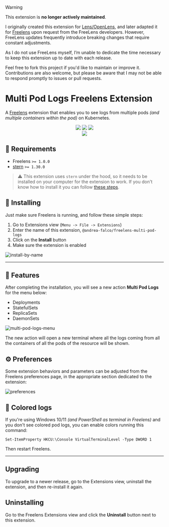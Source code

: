 > [!WARNING]
> This extension is **no longer actively maintained**.
> 
> I originally created this extension for [Lens/OpenLens](https://github.com/andrea-falco/lens-multi-pod-logs), and later adapted it for [Freelens](https://github.com/freelensapp/freelens) upon request from the FreeLens developers.
> However, FreeLens updates frequently introduce breaking changes that require constant adjustments.
> 
> As I do not use FreeLens myself, I’m unable to dedicate the time necessary to keep this extension up to date with each release.
>
> Feel free to fork this project if you'd like to maintain or improve it.<br>Contributions are also welcome, but please be aware that I may not be able to respond promptly to issues or pull requests.

# Multi Pod Logs Freelens Extension
A [Freelens](https://github.com/freelensapp/freelens) extension that enables you to see logs from multiple pods *(and multiple containers within the pod)* on Kubernetes.

<p align="center">
 <img src="https://img.shields.io/github/license/andrea-falco/freelens-multi-pod-logs" /> <img src="https://img.shields.io/npm/dw/%40andrea-falco%2Ffreelens-multi-pod-logs" /> <img src="https://img.shields.io/npm/dt/%40andrea-falco%2Ffreelens-multi-pod-logs" />
 <br>
 <a href="https://ko-fi.com/A0A8J3CMJ"><img src="https://ko-fi.com/img/githubbutton_sm.svg" /></a>
</p>

## 🚧 Requirements
- Freelens `>= 1.0.0`
- [stern](https://github.com/stern/stern/releases) `>= 1.30.0`
> ⚠️ This extension uses `stern` under the hood, so it needs to be installed on your computer for the extension to work.
> If you don't know how to install it you can follow [these steps](STERN.md).

## 🧰 Installing
Just make sure Freelens is running, and follow these simple steps:

 1. Go to Extensions view (`Menu -> File -> Extensions`)
 2. Enter the name of this extension, `@andrea-falco/freelens-multi-pod-logs`
 3. Click on the **Install** button
 4. Make sure the extension is enabled

![install-by-name](img/install.png)

---

## 🚀 Features
After completing the installation, you will see a new action **Multi Pod Logs** for the menu below:
- Deployments
- StatefulSets
- ReplicaSets
- DaemonSets

![multi-pod-logs-menu](img/deployment-menu.png)

The new action will open a new terminal where all the logs coming from all the containers of all the pods of the resource will be shown.

## ⚙️ Preferences
Some extension behaviors and parameters can be adjusted from the Freelens preferences page, in the appropriate section dedicated to the extension:

![preferences](img/preferences.png)

## 🎨 Colored logs
If you're using Windows 10/11 *(and PowerShell as terminal in Freelens)* and you don't see colored pod logs, you can enable colors running this command:

```
Set-ItemProperty HKCU:\Console VirtualTerminalLevel -Type DWORD 1
```

Then restart Freelens.

---

## Upgrading
To upgrade to a newer release, go to the Extensions view, uninstall the extension, and then re-install it again.

## Uninstalling
Go to the Freelens Extensions view and click the **Uninstall** button next to this extension.
